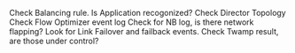 

Check Balancing rule. Is Application recogonized?
Check Director Topology
Check Flow Optimizer event log 
Check for NB log, is there network flapping?
Look for Link Failover and failback events. 
Check Twamp result, are those under control?


